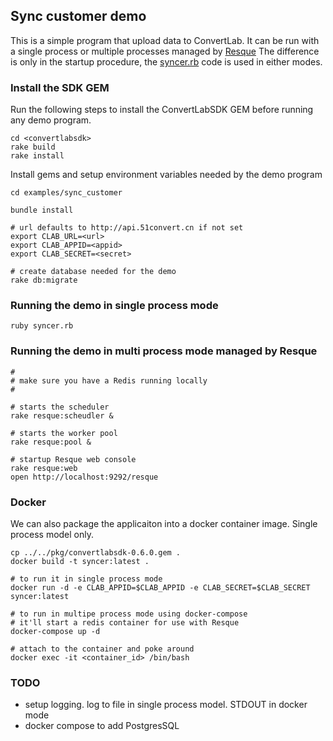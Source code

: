## Sync customer demo

This is a simple program that upload data to ConvertLab. It can be run with a single process or multiple processes managed by [Resque](https://github.com/resque/resque)
The difference is only in the startup procedure, the [syncer.rb](syncer.rb) code is used in either modes.
### Install the SDK GEM
Run the following steps to install the ConvertLabSDK GEM before running any demo program.

```
cd <convertlabsdk>
rake build
rake install
```

Install gems and setup environment variables needed by the demo program

```
cd examples/sync_customer

bundle install

# url defaults to http://api.51convert.cn if not set
export CLAB_URL=<url>
export CLAB_APPID=<appid>
export CLAB_SECRET=<secret>

# create database needed for the demo
rake db:migrate

```

### Running the demo in single process mode
```
ruby syncer.rb

```

### Running the demo in multi process mode managed by Resque

```
#
# make sure you have a Redis running locally
#

# starts the scheduler
rake resque:scheudler &

# starts the worker pool
rake resque:pool &

# startup Resque web console
rake resque:web
open http://localhost:9292/resque

```

### Docker

We can also package the applicaiton into a docker container image.
Single process model only.

```
cp ../../pkg/convertlabsdk-0.6.0.gem .
docker build -t syncer:latest .

# to run it in single process mode
docker run -d -e CLAB_APPID=$CLAB_APPID -e CLAB_SECRET=$CLAB_SECRET syncer:latest

# to run in multipe process mode using docker-compose
# it'll start a redis container for use with Resque
docker-compose up -d

# attach to the container and poke around
docker exec -it <container_id> /bin/bash

```


### TODO
* setup logging. log to file in single process model. STDOUT in docker mode
* docker compose to add PostgresSQL
